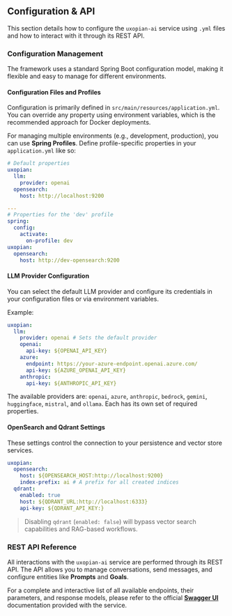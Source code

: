 ## Configuration & API

This section details how to configure the `uxopian-ai` service using `.yml` files and how to interact with it through its REST API.

### Configuration Management

The framework uses a standard Spring Boot configuration model, making it flexible and easy to manage for different environments.

#### Configuration Files and Profiles

Configuration is primarily defined in `src/main/resources/application.yml`. You can override any property using environment variables, which is the recommended approach for Docker deployments.

For managing multiple environments (e.g., development, production), you can use **Spring Profiles**. Define profile-specific properties in your `application.yml` like so:

```yaml
# Default properties
uxopian:
  llm:
    provider: openai
  opensearch:
    host: http://localhost:9200

---
# Properties for the 'dev' profile
spring:
  config:
    activate:
      on-profile: dev
uxopian:
  opensearch:
    host: http://dev-opensearch:9200
```

#### LLM Provider Configuration

You can select the default LLM provider and configure its credentials in your configuration files or via environment variables.

Example:

```yaml
uxopian:
  llm:
    provider: openai # Sets the default provider
    openai:
      api-key: ${OPENAI_API_KEY}
    azure:
      endpoint: https://your-azure-endpoint.openai.azure.com/
      api-key: ${AZURE_OPENAI_API_KEY}
    anthropic:
      api-key: ${ANTHROPIC_API_KEY}
```

The available providers are: `openai`, `azure`, `anthropic`, `bedrock`, `gemini`, `huggingface`, `mistral`, and `ollama`. Each has its own set of required properties.

#### OpenSearch and Qdrant Settings

These settings control the connection to your persistence and vector store services.

```yaml
uxopian:
  opensearch:
    host: ${OPENSEARCH_HOST:http://localhost:9200}
    index-prefix: ai # A prefix for all created indices
  qdrant:
    enabled: true
    host: ${QDRANT_URL:http://localhost:6333}
    api-key: ${QDRANT_API_KEY:}
```

> Disabling `qdrant` (`enabled: false`) will bypass vector search capabilities and RAG-based workflows.

### REST API Reference

All interactions with the `uxopian-ai` service are performed through its REST API. The API allows you to manage conversations, send messages, and configure entities like **Prompts** and **Goals**.

For a complete and interactive list of all available endpoints, their parameters, and response models, please refer to the official [**Swagger UI**](https://iris.demos.uxopian.com/ai/swagger-ui.html) documentation provided with the service.
